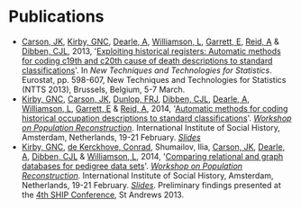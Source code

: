 # Publications

* [Carson, JK][Carson], [Kirby, GNC][Kirby], [Dearle, A][Dearle], [Williamson, L][Williamson], [Garrett, E][Garrett], [Reid, A][Reid] & [Dibben, CJL][Dibben], 2013, '[Exploiting historical registers: Automatic methods for coding c19th and c20th cause of death descriptions to standard classifications][NTTS Paper]'. In *New Techniques and Technologies for Statistics*. Eurostat, pp. 598-607, New Techniques and Technologies for Statistics (NTTS 2013), Brussels, Belgium, 5-7 March.
* [Kirby, GNC][Kirby], [Carson, JK][Carson], [Dunlop, FRJ][Dunlop], [Dibben, CJL][Dibben], [Dearle, A][Dearle], [Williamson, L][Williamson], [Garrett, E][Garrett] & [Reid, A][Reid], 2014, '[Automatic methods for coding historical occupation descriptions to standard classifications][Amsterdam Coding Paper]'. *[Workshop on Population Reconstruction][Population Reconstruction]*. International Institute of Social History, Amsterdam, Netherlands, 19-21 February. *[Slides][Amsterdam Coding Slides]*
* [Kirby, GNC][Kirby], [de Kerckhove, Conrad][de Kerckhove], Shumailov, Ilia, [Carson, JK][Carson], [Dearle, A][Dearle], [Dibben, CJL][Dibben] & [Williamson, L][Williamson], 2014, '[Comparing relational and graph databases for pedigree data sets][Amsterdam Database Paper]'. *[Workshop on Population Reconstruction][Population Reconstruction]*. International Institute of Social History, Amsterdam, Netherlands, 19-21 February. *[Slides][Amsterdam Database Slides]*. Preliminary findings presented at the [4th SHIP Conference][SHIP Conference], St Andrews 2013.


[Carson]:       https://risweb.st-andrews.ac.uk/portal/da/persons/jamie-kirk-carson(afa72717-3665-430a-91cc-10efe0fbff76).html
[Dearle]:       https://risweb.st-andrews.ac.uk/portal/da/persons/alan-dearle(2c185714-f33d-4d3a-9f98-9fe210cc3bdd).html
[de Kerckhove]: https://www.linkedin.com/in/cfedk
[Dibben]:       https://risweb.st-andrews.ac.uk/portal/da/persons/christopher-john-lloyd-dibben(9361a0d3-e534-4772-9c37-0b744cc7a211).html
[Dunlop]:       https://risweb.st-andrews.ac.uk/portal/da/persons/fraser-robin-james-dunlop(5339ebb1-528c-4e15-ab7a-ba2c8c26bbc3).html
[Garrett]:      http://www.geog.cam.ac.uk/people/garrett/
[Kirby]:        https://risweb.st-andrews.ac.uk/portal/da/persons/graham-njal-cameron-kirby(4d01ed18-cde6-4dd6-9948-64451f43a1a7).html
[Reid]:         http://www.geog.cam.ac.uk/people/reid/
[Williamson]:   https://risweb.st-andrews.ac.uk/portal/da/persons/lee-williamson(b3d25d36-0c89-48c4-ad99-d96829502488).html

[Mosaic Poster]:   /files/mosaic-poster.pdf
[NTTS Paper]:      https://risweb.st-andrews.ac.uk/portal/da/researchoutput/exploiting-historical-registers-automatic-methods-for-coding-c19th-and-c20th-cause-of-death-descriptions-to-standard-classifications(1314709c-8a20-4431-92c5-576dca1a9b56).html
[SHIP Conference]: http://www.scot-ship.ac.uk/conference-2013
[Population Reconstruction]: http://socialhistory.org/en/hsn/workshop-population-reconstruction
[Amsterdam Coding Paper]: http://socialhistory.org/sites/default/files/docs/kirby_et_al_-_occupation_coding.pdf#overlay-context=en/hsn/programme-workshop-population-reconstruction
[Amsterdam Coding Slides]: /files/amsterdam-coding-slides.pdf
[Amsterdam Database Paper]: http://socialhistory.org/sites/default/files/docs/kirby_et_al_-_database_comparison.pdf#overlay-context=en/hsn/programme-workshop-population-reconstruction
[Amsterdam Database Slides]: /files/amsterdam-database-slides.pdf
